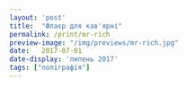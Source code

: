```yaml
---
layout: 'post'
title:  "Флаєр для кав'ярні"
permalink: /print/mr-rich
preview-image: "/img/previews/mr-rich.jpg"
date:   2017-07-01
date-display: 'липень 2017'
tags: ["поліграфія"] 
---
```


<img src="https://i.imgur.com/fwBDm93.jpg" alt=""><br>
<img src="https://i.imgur.com/v3Mdd2v.jpg" alt="">